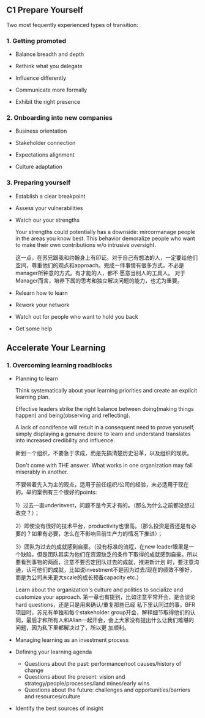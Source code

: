 ## C1 Prepare Yourself

Two most fequently experienced types of transition:

### 1. Getting promoted

* Balance breadth and depth

* Rethink what you delegate

* Influence differently

* Communicate more formally

* Exhibit the right presence

### 2. Onboarding into new companies

* Business orientation

* Stakeholder connection

* Expectations alignment

* Culture adaptation

### 3. Preparing yourself

* Establish a clear breakpoint

* Assess your vulnerabilities

* Watch our your strengths

  Your strengths could potentially has a downside: mircormanage people in the areas you know best. This behavior demoralize people who want to make their own contributions w/o     intrusive oversight. 
  
  这一点，在苏兄跟我和约翰身上有印证。对于自己有想法的人，一定要给他们空间，尊重他们的观点和approach。完成一件事情有很多方式，不必是manager所钟意的方式。有才能的人，都不   愿意当别人的工具人。   对于Manager而言，培养下属的思考和独立解决问题的能力，也尤为重要。
  
* Relearn how to learn

* Rework your network

* Watch out for people who want to hold you back

* Get some help


## Accelerate Your Learning

### 1. Overcoming learning roadblocks

* Planning to learn

  Think systematically about your learning priorities and create an explicit learning plan.

  Effective leaders strike the right balance between doing(making things happen) and being(observing and reflecting).

  A lack of condifence will result in a consequent need to prove yoruself, simply displaying a genuine desire to learn and understand translates into increased credibility and     influence. 
  
  新到一个组织，不要急于求成，而是先搞清楚历史沿革，以及组织的现状。

  Don't come with THE answer. What works in one organization may fall miserably in another. 
  
  不要带着先入为主的观点，适用于前任组织/公司的经验，未必适用于现在的。举的案例有三个很好的points: 
  
  1）过去一直underinvest，问题不是今天才有的。（那么为什么之前都没想过改变？）；
  
  2）即使没有很好的技术平台，productivity也很高。（那么投资是否还是有必要的？如果有必要，怎么在不影响目前生产力的情况下推进）；
  
  3）团队为过去的成就感到自豪。（没有标准的流程，在new leader眼里是一个缺陷，但是团队其实为他们在资源缺乏的条件下取得的成就感到自豪。所以要看到事物的两面，注意不要否定团队过去的成就，推进新计划      时，要注意沟通，认可他们的成就，比如说investment不是因为过去/现在的绩效不够好，而是为公司未来更大scale的成长预备capacity etc.）

  Learn about the organization's culture and politics to socialize and customize your approach. 第一章也有提到，比如注意平常开会，是会谈论hard questions，还是只是用来确认/重复那些已经   私下里认同过的事。BFR项目时，苏兄有单独和每个stakeholder group开会，解释细节取得他们的认同，最后才和所有人和Allan一起开会，会上大家没有提出什么让我们难堪的问题，因为私下里都解决过了，所以更   加顺利。

* Managing learning as an investment process

* Defining your learning agenda
  * Questions about the past: performance/root causes/history of change
  * Questions about the present: vision and strategy/people/processes/land mines/early wins
  * Questions about the future: challenges and opportunities/barriers and resources/culture
 
* Identify the best sources of insight

